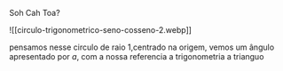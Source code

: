 
Soh Cah Toa?




![[circulo-trigonometrico-seno-cosseno-2.webp]]

pensamos nesse circulo de raio 1,centrado na origem, vemos um ângulo apresentado por $a$, com a nossa referencia a trigonometria a trianguo
